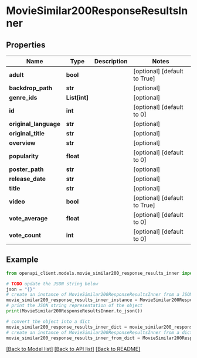 # MovieSimilar200ResponseResultsInner


## Properties

Name | Type | Description | Notes
------------ | ------------- | ------------- | -------------
**adult** | **bool** |  | [optional] [default to True]
**backdrop_path** | **str** |  | [optional] 
**genre_ids** | **List[int]** |  | [optional] 
**id** | **int** |  | [optional] [default to 0]
**original_language** | **str** |  | [optional] 
**original_title** | **str** |  | [optional] 
**overview** | **str** |  | [optional] 
**popularity** | **float** |  | [optional] [default to 0]
**poster_path** | **str** |  | [optional] 
**release_date** | **str** |  | [optional] 
**title** | **str** |  | [optional] 
**video** | **bool** |  | [optional] [default to True]
**vote_average** | **float** |  | [optional] [default to 0]
**vote_count** | **int** |  | [optional] [default to 0]

## Example

```python
from openapi_client.models.movie_similar200_response_results_inner import MovieSimilar200ResponseResultsInner

# TODO update the JSON string below
json = "{}"
# create an instance of MovieSimilar200ResponseResultsInner from a JSON string
movie_similar200_response_results_inner_instance = MovieSimilar200ResponseResultsInner.from_json(json)
# print the JSON string representation of the object
print(MovieSimilar200ResponseResultsInner.to_json())

# convert the object into a dict
movie_similar200_response_results_inner_dict = movie_similar200_response_results_inner_instance.to_dict()
# create an instance of MovieSimilar200ResponseResultsInner from a dict
movie_similar200_response_results_inner_from_dict = MovieSimilar200ResponseResultsInner.from_dict(movie_similar200_response_results_inner_dict)
```
[[Back to Model list]](../README.md#documentation-for-models) [[Back to API list]](../README.md#documentation-for-api-endpoints) [[Back to README]](../README.md)


